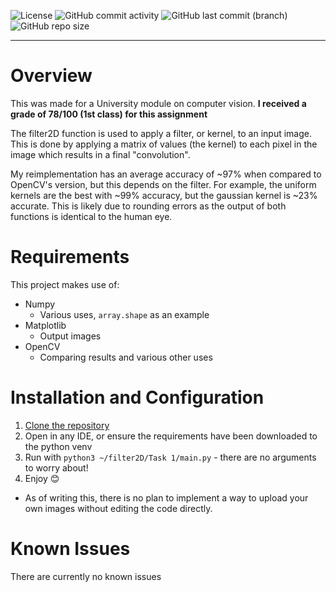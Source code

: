 ![License](https://img.shields.io/github/license/Lew-Morris/filter2D)
![GitHub commit activity](https://img.shields.io/github/commit-activity/m/lew-morris/3d-cellular-automata)
![GitHub last commit (branch)](https://img.shields.io/github/last-commit/lew-morris/3d-cellular-automata/main)
![GitHub repo size](https://img.shields.io/github/repo-size/lew-morris/3d-cellular-automata)

---
# Overview

This was made for a University module on computer vision. **I received a grade of 78/100 (1st class) for this assignment**

The filter2D function is used to apply a filter, or kernel, to an input image. This is done by applying a matrix of values (the kernel) to each pixel in the image which results in a final "convolution". 

My reimplementation has an average accuracy of ~97% when compared to OpenCV's version, but this depends on the filter. For example, the uniform kernels are the best with ~99% accuracy, but the gaussian kernel is ~23% accurate. This is likely due to rounding errors as the output of both functions is identical to the human eye. 

# Requirements
This project makes use of:
* Numpy
  * Various uses, `array.shape` as an example
* Matplotlib
  * Output images
* OpenCV
  * Comparing results and various other uses

# Installation and Configuration
1. [Clone the repository](https://docs.github.com/en/repositories/creating-and-managing-repositories/cloning-a-repository)
1. Open in any IDE, or ensure the requirements have been downloaded to the python venv
1. Run with `python3 ~/filter2D/Task 1/main.py` - there are no arguments to worry about!
1. Enjoy 😊

* As of writing this, there is no plan to implement a way to upload your own images without editing the code directly.

# Known Issues
There are currently no known issues
